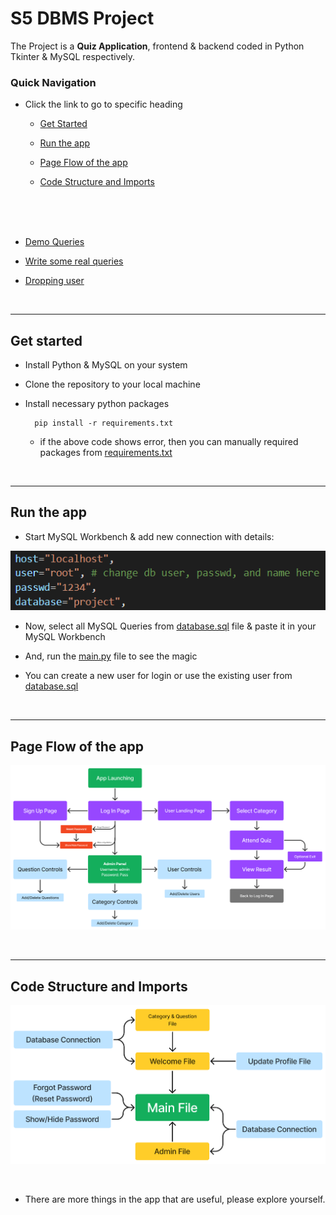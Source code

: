 # S5 DBMS Project
The Project is a **Quiz Application**, frontend & backend coded in Python Tkinter & MySQL respectively. 



### Quick Navigation

* Click the link to go to specific heading

  * [Get Started](#Get-Started)

  * [Run the app](#Run-the-app)

  * [Page Flow of the app](#Page-Flow-of-the-app)

  * [Code Structure and Imports](#Code-Strucutre-and-Imports)


<br>
<br>
<br>

  

  * [Demo Queries](#Demo-Queries)

  * [Write some real queries](#Write-some-real-queries)

  * [Dropping user](#Dropping-user)


<br>

<!-- ------------------------------------------- -->

---

## Get started

* Install Python & MySQL on your system

* Clone the repository to your local machine 

* Install necessary python packages

        pip install -r requirements.txt

    * if the above code shows error, then you can manually required packages from [requirements.txt](https://github.com/004Ajay/DBMS-Project/blob/main/requirements.txt)         

<br>

<!-- ------------------------------------------- -->

---

## Run the app

* Start MySQL Workbench & add new connection with details:

![db image](images/readme_imgs/db%20image.png)

* Now, select all MySQL Queries from [database.sql](https://github.com/004Ajay/DBMS-Project/blob/main/database.sql) file & paste it in your MySQL Workbench

* And, run the [main.py](https://github.com/004Ajay/DBMS-Project/blob/main/main.py) file to see the magic

* You can create a new user for login or use the existing user from [database.sql](https://github.com/004Ajay/DBMS-Project/blob/main/database.sql)

<br>

<!-- ------------------------------------------- -->

---

## Page Flow of the app

![Page Flow](images/readme_imgs/PageFlowDBProject.png)

<br>

<!-- ------------------------------------------- -->

---

## Code Structure and Imports

![Structure & Imports](images/readme_imgs/Imports.png)

<br>

* There are more things in the app that are useful, please explore yourself. 
<!-- ------------------------------------------- -->